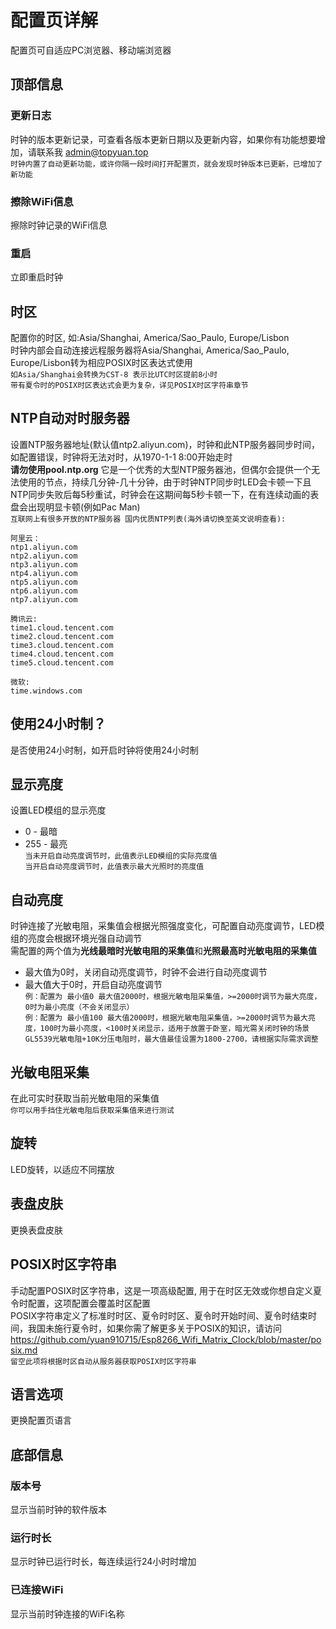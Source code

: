 # 配置页详解

配置页可自适应PC浏览器、移动端浏览器

## 顶部信息

### 更新日志
时钟的版本更新记录，可查看各版本更新日期以及更新内容，如果你有功能想要增加，请联系我 <a href="mailto:admin@topyuan.top">admin@topyuan.top</a>  
`时钟内置了自动更新功能，或许你隔一段时间打开配置页，就会发现时钟版本已更新，已增加了新功能`

### 擦除WiFi信息
擦除时钟记录的WiFi信息

### 重启
立即重启时钟

## 时区
配置你的时区, 如:Asia/Shanghai, America/Sao_Paulo, Europe/Lisbon  
时钟内部会自动连接远程服务器将Asia/Shanghai, America/Sao_Paulo, Europe/Lisbon转为相应POSIX时区表达式使用  
`如Asia/Shanghai会转换为CST-8 表示比UTC时区提前8小时`  
`带有夏令时的POSIX时区表达式会更为复杂，详见POSIX时区字符串章节`

## NTP自动对时服务器
设置NTP服务器地址(默认值ntp2.aliyun.com)，时钟和此NTP服务器同步时间，如配置错误，时钟将无法对时，从1970-1-1 8:00开始走时  
**请勿使用pool.ntp.org** 它是一个优秀的大型NTP服务器池，但偶尔会提供一个无法使用的节点，持续几分钟-几十分钟，由于时钟NTP同步时LED会卡顿一下且NTP同步失败后每5秒重试，时钟会在这期间每5秒卡顿一下，在有连续动画的表盘会出现明显卡顿(例如Pac Man)   
`互联网上有很多开放的NTP服务器 国内优质NTP列表(海外请切换至英文说明查看):`
``` 
阿里云：
ntp1.aliyun.com
ntp2.aliyun.com
ntp3.aliyun.com
ntp4.aliyun.com
ntp5.aliyun.com
ntp6.aliyun.com
ntp7.aliyun.com

腾讯云:
time1.cloud.tencent.com
time2.cloud.tencent.com
time3.cloud.tencent.com
time4.cloud.tencent.com
time5.cloud.tencent.com

微软:
time.windows.com
```

## 使用24小时制？
是否使用24小时制，如开启时钟将使用24小时制

## 显示亮度
设置LED模组的显示亮度
- 0 - 最暗
- 255 - 最亮  
`当未开启自动亮度调节时，此值表示LED模组的实际亮度值`  
`当开启自动亮度调节时，此值表示最大光照时的亮度值`

## 自动亮度
时钟连接了光敏电阻，采集值会根据光照强度变化，可配置自动亮度调节，LED模组的亮度会根据环境光强自动调节  
需配置的两个值为**光线最暗时光敏电阻的采集值**和**光照最高时光敏电阻的采集值**  
- 最大值为0时，关闭自动亮度调节，时钟不会进行自动亮度调节
- 最大值大于0时，开启自动亮度调节  
`例：配置为 最小值0 最大值2000时，根据光敏电阻采集值，>=2000时调节为最大亮度，0时为最小亮度（不会关闭显示）`  
`例：配置为 最小值100 最大值2000时，根据光敏电阻采集值，>=2000时调节为最大亮度，100时为最小亮度，<100时关闭显示，适用于放置于卧室，暗光需关闭时钟的场景`  
`GL5539光敏电阻+10K分压电阻时，最大值最佳设置为1800-2700，请根据实际需求调整`

## 光敏电阻采集
在此可实时获取当前光敏电阻的采集值  
`你可以用手挡住光敏电阻后获取采集值来进行测试`

## 旋转
LED旋转，以适应不同摆放

## 表盘皮肤
更换表盘皮肤

## POSIX时区字符串
手动配置POSIX时区字符串，这是一项高级配置, 用于在时区无效或你想自定义夏令时配置，这项配置会覆盖时区配置  
POSIX字符串定义了标准时时区、夏令时时区、夏令时开始时间、夏令时结束时间，我国未施行夏令时，如果你需了解更多关于POSIX的知识，请访问 https://github.com/yuan910715/Esp8266_Wifi_Matrix_Clock/blob/master/posix.md  
`留空此项将根据时区自动从服务器获取POSIX时区字符串`  

## 语言选项
更换配置页语言

## 底部信息

### 版本号

显示当前时钟的软件版本

### 运行时长

显示时钟已运行时长，每连续运行24小时时增加

### 已连接WiFi

显示当前时钟连接的WiFi名称